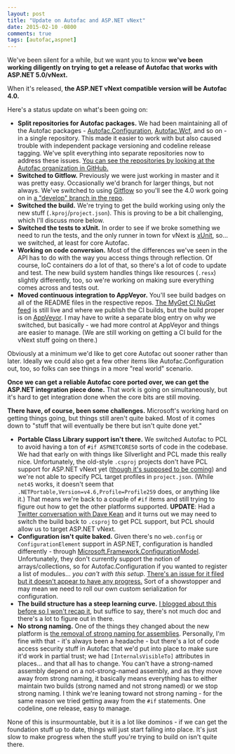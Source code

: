 ```yaml
---
layout: post
title: "Update on Autofac and ASP.NET vNext"
date: 2015-02-10 -0800
comments: true
tags: [autofac,aspnet]
---
```

We've been silent for a while, but we want you to know **we've been working diligently on trying to get a release of Autofac that works with ASP.NET 5.0/vNext.**

When it's released, **the ASP.NET vNext compatible version will be Autofac 4.0.**

Here's a status update on what's been going on:

- **Split repositories for Autofac packages.** We had been maintaining all of the Autofac packages - [Autofac.Configuration](http://www.nuget.org/packages/Autofac.Configuration), [Autofac.Wcf](http://www.nuget.org/packages/Autofac.Wcf), and so on - in a single repository. This made it easier to work with but also caused trouble with independent package versioning and codeline release tagging. We've split everything into separate repositories now to address these issues. [You can see the repositories by looking at the Autofac organization in GitHub.](https://github.com/autofac)
- **Switched to Gitflow.** Previously we were just working in master and it was pretty easy. Occasionally we'd branch for larger things, but not always. We've switched to using [Gitflow](https://www.atlassian.com/git/tutorials/comparing-workflows/gitflow-workflow) so you'll see the 4.0 work going on in [a "develop" branch in the repo](https://github.com/autofac/Autofac/tree/develop).
- **Switched the build.** We're trying to get the build working using only the new stuff (`.kproj`/`project.json`). This is proving to be a bit challenging, which I'll discuss more below.
- **Switched the tests to xUnit.** In order to see if we broke something we need to run the tests, and the only runner in town for vNext is [xUnit](http://xunit.github.io/), so... we switched, at least for core Autofac.
- **Working on code conversion.** Most of the differences we've seen in the API has to do with the way you access things through reflection. Of course, IoC containers do a lot of that, so there's a lot of code to update and test. The new build system handles things like resources (`.resx`) slightly differently, too, so we're working on making sure everything comes across and tests out.
- **Moved continuous integration to AppVeyor.** You'll see build badges on all of the README files in the respective repos. [The MyGet CI NuGet feed](https://www.myget.org/F/autofac/) is still live and where we publish the CI builds, but the build proper is on [AppVeyor](http://www.appveyor.com/). I may have to write a separate blog entry on why we switched, but basically - we had more control at AppVeyor and things are easier to manage. (We are still working on getting a CI build for the vNext stuff going on there.)

Obviously at a minimum we'd like to get core Autofac out sooner rather than later. Ideally we could also get a few other items like Autofac.Configuration out, too, so folks can see things in a more "real world" scenario.

**Once we can get a reliable Autofac core ported over, we can get the ASP.NET integration piece done.** That work is going on simultaneously, but it's hard to get integration done when the core bits are still moving.

**There have, of course, been some challenges.** Microsoft's working hard on getting things going, but things still aren't quite baked. Most of it comes down to "stuff that will eventually be there but isn't quite done yet."

- **Portable Class Library support isn't there.** We switched Autofac to PCL to avoid having a ton of `#if ASPNETCORE50` sorts of code in the codebase. We had that early on with things like Silverlight and PCL made this really nice. Unfortunately, the old-style `.csproj` projects don't have PCL support for ASP.NET vNext yet ([though it's supposed to be coming](https://twitter.com/davkean/status/535654608031719424)) and we're not able to specify PCL target profiles in `project.json`. (While `net45` works, it doesn't seem that `.NETPortable,Version=v4.6,Profile=Profile259` does, or anything like it.) That means we're back to a couple of `#if` items and still trying to figure out how to get the other platforms supported. **UPDATE**: Had a [Twitter conversation with Dave Kean](https://twitter.com/davkean/status/565197866084225025) and it turns out we may need to switch the build back to `.csproj` to get PCL support, but PCL should allow us to target ASP.NET vNext.
- **Configuration isn't quite baked.** Given there's no `web.config` or `ConfigurationElement` support in ASP.NET, configuration is handled differently - through [Microsoft.Framework.ConfigurationModel](https://github.com/aspnet/Configuration). Unfortunately, they don't currently support the notion of arrays/collections, so for Autofac.Configuration if you wanted to register a list of modules... _you can't with this setup_. [There's an issue for it filed but it doesn't appear to have any progress.](https://github.com/aspnet/Configuration/issues/115) Sort of a showstopper and may mean we need to roll our own custom serialization for configuration.
- **The build structure has a steep learning curve.** [I blogged about this before so I won't recap it](/archive/2015/01/12/aspnet-vnext-build-braindump/), but suffice to say, there's not much doc and there's a lot to figure out in there.
- **No strong naming.** One of the things they changed about the new platform is [the removal of strong naming for assemblies](http://davidfowl.com/asp-net-vnext/). Personally, I'm fine with that - it's always been a headache - but there's a lot of code access security stuff in Autofac that we'd put into place to make sure it'd work in partial trust; we had `[InternalsVisibleTo]` attributes in places... and that all has to change. You can't have a strong-named assembly depend on a not-strong-named assembly, and as they move away from strong naming, it basically means everything has to either maintain two builds (strong named and not strong named) or we stop strong naming. I think we're leaning toward not strong naming - for the same reason we tried getting away from the `#if` statements. One codeline, one release, easy to manage.

None of this is insurmountable, but it is a lot like dominos - if we can get the foundation stuff up to date, things will just start falling into place. It's just slow to make progress when the stuff you're trying to build on isn't quite there.
